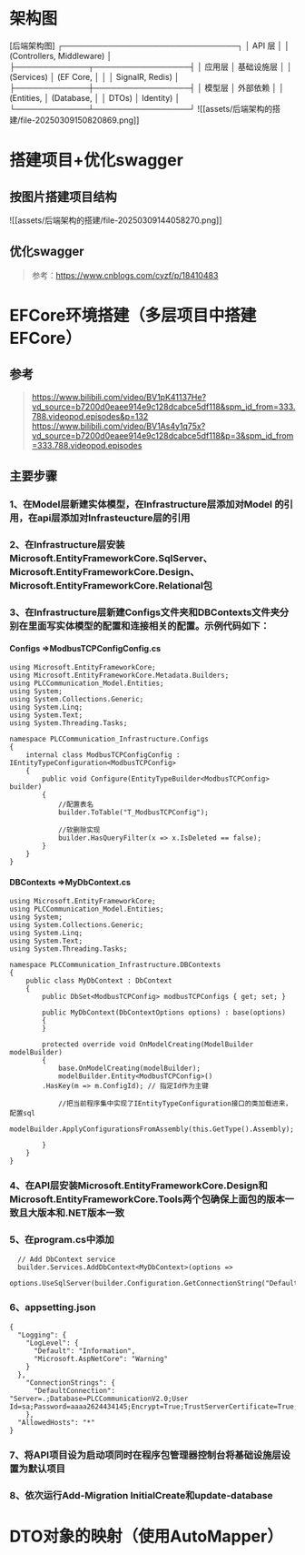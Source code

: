 # 架构图
[后端架构图]
┌───────────────────────────────┐
│          API 层              │
│ (Controllers, Middleware)    │
├─────────────┬─────────────────┤
│ 应用层      │ 基础设施层      │
│ (Services)  │ (EF Core,       │
│             │ SignalR, Redis) │
├─────────────┼─────────────────┤
│ 模型层      │ 外部依赖        │
│ (Entities,  │ (Database,      │
│ DTOs)       │  Identity)      │
└─────────────┴─────────────────┘
![[assets/后端架构的搭建/file-20250309150820869.png]]
# 搭建项目+优化swagger
## 按图片搭建项目结构
![[assets/后端架构的搭建/file-20250309144058270.png]]
## 优化swagger
>参考：https://www.cnblogs.com/cyzf/p/18410483

# EFCore环境搭建（多层项目中搭建EFCore）
## 参考
>https://www.bilibili.com/video/BV1pK41137He?vd_source=b7200d0eaee914e9c128dcabce5df118&spm_id_from=333.788.videopod.episodes&p=132
>https://www.bilibili.com/video/BV1As4y1q75x?vd_source=b7200d0eaee914e9c128dcabce5df118&p=3&spm_id_from=333.788.videopod.episodes

## 主要步骤
### 1、在Model层新建实体模型，在Infrastructure层添加对Model 的引用，在api层添加对Infrasteucture层的引用
### 2、在Infrastructure层安装Microsoft.EntityFrameworkCore.SqlServer、Microsoft.EntityFrameworkCore.Design、Microsoft.EntityFrameworkCore.Relational包
### 3、在Infrastructure层新建Configs文件夹和DBContexts文件夹分别在里面写实体模型的配置和连接相关的配置。示例代码如下：
#### Configs =>ModbusTCPConfigConfig.cs
```
using Microsoft.EntityFrameworkCore;
using Microsoft.EntityFrameworkCore.Metadata.Builders;
using PLCCommunication_Model.Entities;
using System;
using System.Collections.Generic;
using System.Linq;
using System.Text;
using System.Threading.Tasks;

namespace PLCCommunication_Infrastructure.Configs
{
    internal class ModbusTCPConfigConfig : IEntityTypeConfiguration<ModbusTCPConfig>
    {
        public void Configure(EntityTypeBuilder<ModbusTCPConfig> builder)
        {
            //配置表名
            builder.ToTable("T_ModbusTCPConfig");

            //软删除实现
            builder.HasQueryFilter(x => x.IsDeleted == false);
        }
    }
}
```

#### DBContexts =>MyDbContext.cs
```
using Microsoft.EntityFrameworkCore;
using PLCCommunication_Model.Entities;
using System;
using System.Collections.Generic;
using System.Linq;
using System.Text;
using System.Threading.Tasks;

namespace PLCCommunication_Infrastructure.DBContexts
{
    public class MyDbContext : DbContext
    {
        public DbSet<ModbusTCPConfig> modbusTCPConfigs { get; set; }

        public MyDbContext(DbContextOptions options) : base(options)
        {
        }

        protected override void OnModelCreating(ModelBuilder modelBuilder)
        {
            base.OnModelCreating(modelBuilder);
            modelBuilder.Entity<ModbusTCPConfig>()
        .HasKey(m => m.ConfigId); // 指定Id作为主键

            //把当前程序集中实现了IEntityTypeConfiguration接口的类加载进来，配置sql
            modelBuilder.ApplyConfigurationsFromAssembly(this.GetType().Assembly);

        }
    }
}
```

### 4、在API层安装Microsoft.EntityFrameworkCore.Design和Microsoft.EntityFrameworkCore.Tools两个包确保上面包的版本一致且大版本和.NET版本一致
### 5、在program.cs中添加
```
  // Add DbContext service
  builder.Services.AddDbContext<MyDbContext>(options =>
      options.UseSqlServer(builder.Configuration.GetConnectionString("DefaultConnection")));
```
### 6、appsetting.json 
```
{
  "Logging": {
    "LogLevel": {
      "Default": "Information",
      "Microsoft.AspNetCore": "Warning"
    }
  },
    "ConnectionStrings": {
      "DefaultConnection": "Server=.;Database=PLCCommunicationV2.0;User Id=sa;Password=aaaa2624434145;Encrypt=True;TrustServerCertificate=True;"
    },
  "AllowedHosts": "*"
}

```
### 7、将API项目设为启动项同时在程序包管理器控制台将基础设施层设置为默认项目
### 8、依次运行Add-Migration InitialCreate和update-database

# DTO对象的映射（使用AutoMapper）

